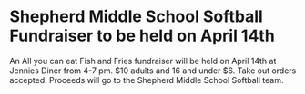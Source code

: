 # Shepherd Middle School Softball Fundraiser to be held on April 14th

An All you can eat Fish and Fries fundraiser will be held on April 14th at Jennies Diner from 4-7 pm. $10 adults and 16 and under $6. Take out orders accepted. Proceeds will go to the Shepherd Middle School Softball team. 

